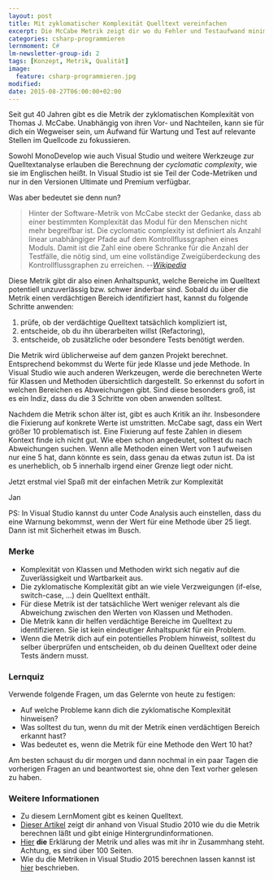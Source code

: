 ```yaml
---
layout: post
title: Mit zyklomatischer Komplexität Quelltext vereinfachen
excerpt: Die McCabe Metrik zeigt dir wo du Fehler und Testaufwand minimieren kannst.
categories: csharp-programmieren
lernmoment: C#
lm-newsletter-group-id: 2
tags: [Konzept, Metrik, Qualität]
image:
  feature: csharp-programmieren.jpg
modified:
date: 2015-08-27T06:00:00+02:00
---
```


Seit gut 40 Jahren gibt es die Metrik der zyklomatischen Komplexität von Thomas J. McCabe. Unabhängig von ihren Vor- und Nachteilen, kann sie für dich ein Wegweiser sein, um Aufwand für Wartung und Test auf relevante Stellen im Quellcode zu fokussieren.

Sowohl MonoDevelop wie auch Visual Studio und weitere Werkzeuge zur Quelltextanalyse erlauben die Berechnung der *cyclomatic complexity*, wie sie im Englischen heißt. In Visual Studio ist sie Teil der Code-Metriken und nur in den Versionen Ultimate und Premium verfügbar.

Was aber bedeutet sie denn nun?

> Hinter der Software-Metrik von McCabe steckt der Gedanke, dass ab einer bestimmten Komplexität das Modul für den Menschen nicht mehr begreifbar ist. Die cyclomatic complexity ist definiert als Anzahl linear unabhängiger Pfade auf dem Kontrollflussgraphen eines Moduls. Damit ist die Zahl eine obere Schranke für die Anzahl der Testfälle, die nötig sind, um eine vollständige Zweigüberdeckung des Kontrollflussgraphen zu erreichen.
> --<cite>[Wikipedia](https://de.wikipedia.org/wiki/McCabe-Metrik)</cite>

Diese Metrik gibt dir also einen Anhaltspunkt, welche Bereiche im Quelltext potentiell unzuverlässig bzw. schwer änderbar sind. Sobald du über die Metrik einen verdächtigen Bereich identifiziert hast, kannst du folgende Schritte anwenden:

1.	prüfe, ob der verdächtige Quelltext tatsächlich kompliziert ist,
2.	entscheide, ob du ihn überarbeiten willst (Refactoring),
3.	entscheide, ob zusätzliche oder besondere Tests benötigt werden.

Die Metrik wird üblicherweise auf dem ganzen Projekt berechnet. Entsprechend bekommst du Werte für jede Klasse und jede Methode. In Visual Studio wie auch anderen Werkzeugen, werde die berechneten Werte für Klassen und Methoden übersichtlich dargestellt. So erkennst du sofort in welchen Bereichen es Abweichungen gibt. Sind diese besonders groß, ist es ein Indiz, dass du die 3 Schritte von oben anwenden solltest.

Nachdem die Metrik schon älter ist, gibt es auch Kritik an ihr. Insbesondere die Fixierung auf konkrete Werte ist umstritten. McCabe sagt, dass ein Wert größer 10 problematisch ist. Eine Fixierung auf feste Zahlen in diesem Kontext finde ich nicht gut. Wie eben schon angedeutet, solltest du nach Abweichungen suchen. Wenn alle Methoden einen Wert von 1 aufweisen nur eine 5 hat, dann könnte es sein, dass genau da etwas zutun ist. Da ist es unerheblich, ob 5 innerhalb irgend einer Grenze liegt oder nicht.

Jetzt erstmal viel Spaß mit der einfachen Metrik zur Komplexität

Jan

PS: In Visual Studio kannst du unter Code Analysis auch einstellen, dass du eine Warnung bekommst, wenn der Wert für eine Methode über 25 liegt. Dann ist mit Sicherheit etwas im Busch.

### Merke

-	Komplexität von Klassen und Methoden wirkt sich negativ auf die Zuverlässigkeit und Wartbarkeit aus.
-	Die zyklomatische Komplexität gibt an wie viele Verzweigungen (if-else, switch-case, ...) dein Quelltext enthält.
-	Für diese Metrik ist der tatsächliche Wert weniger relevant als die Abweichung zwischen den Werten von Klassen und Methoden.
-	Die Metrik kann dir helfen verdächtige Bereiche im Quelltext zu identifizieren. Sie ist kein eindeutiger Anhaltspunkt für ein Problem.
-	Wenn die Metrik dich auf ein potentielles Problem hinweist, solltest du selber überprüfen und entscheiden, ob du deinen Quelltext oder deine Tests ändern musst.

### Lernquiz 

Verwende folgende Fragen, um das Gelernte von heute zu festigen:

-	Auf welche Probleme kann dich die zyklomatische Komplexität hinweisen?
-	Was solltest du tun, wenn du mit der Metrik einen verdächtigen Bereich erkannt hast?
-	Was bedeutet es, wenn die Metrik für eine Methode den Wert 10 hat?

Am besten schaust du dir morgen und dann nochmal in ein paar Tagen die vorherigen Fragen an und beantwortest sie, ohne den Text vorher gelesen zu haben.

### Weitere Informationen

-	Zu diesem LernMoment gibt es keinen Quelltext.
-	[Dieser Artikel](http://blogs.msdn.com/b/zainnab/archive/2011/05/17/code-metrics-cyclomatic-complexity.aspx) zeigt dir anhand von Visual Studio 2010 wie du die Metrik berechnen läßt und gibt einige Hintergrundinformationen.
-	[Hier](http://www.mccabe.com/pdf/mccabe-nist235r.pdf) **die** Erklärung der Metrik und alles was mit ihr in Zusammhang steht. Achtung, es sind über 100 Seiten.
-	Wie du die Metriken in Visual Studio 2015 berechnen lassen kannst ist [hier](https://msdn.microsoft.com/de-de/library/bb385908.aspx) beschrieben.
